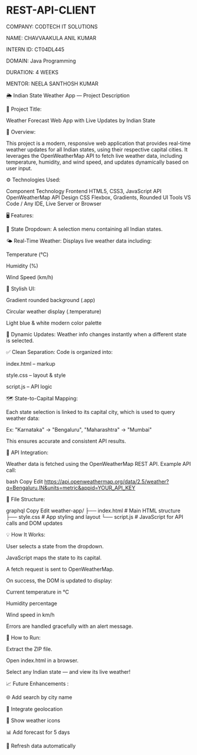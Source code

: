 # REST-API-CLIENT

COMPANY: CODTECH IT SOLUTIONS

NAME: CHAVVAAKULA ANIL KUMAR

INTERN ID: CT04DL445

DOMAIN: Java Programming

DURATION: 4 WEEKS

MENTOR: NEELA SANTHOSH KUMAR




🌦️ Indian State Weather App — Project Description


📌 Project Title:


Weather Forecast Web App with Live Updates by Indian State


📝 Overview:


This project is a modern, responsive web application that provides real-time weather updates for all Indian states, using their respective capital cities. It leverages the OpenWeatherMap API to fetch live weather data, including temperature, humidity, and wind speed, and updates dynamically based on user input.

⚙️ Technologies Used:


Component	Technology
Frontend	HTML5, CSS3, JavaScript
API	OpenWeatherMap API
Design	CSS Flexbox, Gradients, Rounded UI
Tools	VS Code / Any IDE, Live Server or Browser

🖥️ Features:

🔘 State Dropdown: A selection menu containing all Indian states.

🌤️ Real-Time Weather: Displays live weather data including:

Temperature (°C)

Humidity (%)

Wind Speed (km/h)



🎨 Stylish UI:



Gradient rounded background (.app)

Circular weather display (.temperature)

Light blue & white modern color palette



🔁 Dynamic Updates: Weather info changes instantly when a different state is selected.



✅ Clean Separation: Code is organized into:



index.html – markup

style.css – layout & style

script.js – API logic



🗺️ State-to-Capital Mapping:


Each state selection is linked to its capital city, which is used to query weather data:

Ex: "Karnataka" → "Bengaluru", "Maharashtra" → "Mumbai"

This ensures accurate and consistent API results.

🔐 API Integration:


Weather data is fetched using the OpenWeatherMap REST API.
Example API call:

bash
Copy
Edit
https://api.openweathermap.org/data/2.5/weather?q=Bengaluru,IN&units=metric&appid=YOUR_API_KEY



📂 File Structure:


graphql
Copy
Edit
weather-app/
├── index.html     # Main HTML structure
├── style.css      # App styling and layout
└── script.js      # JavaScript for API calls and DOM updates



💡 How It Works:



User selects a state from the dropdown.

JavaScript maps the state to its capital.

A fetch request is sent to OpenWeatherMap.

On success, the DOM is updated to display:

Current temperature in °C

Humidity percentage

Wind speed in km/h

Errors are handled gracefully with an alert message.



🚀 How to Run:


Extract the ZIP file.

Open index.html in a browser.

Select any Indian state — and view its live weather!

📈 Future Enhancements :


🌐 Add search by city name

📍 Integrate geolocation

🌄 Show weather icons

📊 Add forecast for 5 days

🔄 Refresh data automatically
